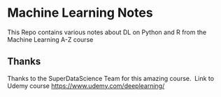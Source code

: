 # Machine Learning Notes
This Repo contains various notes about DL on Python and R from the Machine Learning A-Z course
## Thanks
Thanks to the SuperDataScience Team for this amazing course. 
 Link to Udemy course
<https://www.udemy.com/deeplearning/>